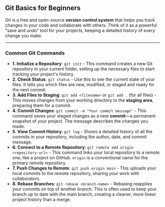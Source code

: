 ## Git Basics for Beginners

Git is a free and open-source **version control system** that helps you track changes in your code and collaborate with others. Think of it as a powerful "save and undo" tool for your projects, keeping a detailed history of every change you make.

---

### Common Git Commands

* **1. Initialize a Repository**: `git init` - This command creates a new Git repository in your current folder, setting up the necessary files to start tracking your project's history.
* **2. Check Status**: `git status` - Use this to see the current state of your files. It tells you which files are new, modified, or staged and ready for the next commit.
* **3. Add Files to Staging**: `git add <filename>` or `git add .` (for all files) - This moves changes from your working directory to the **staging area**, preparing them for a commit.
* **4. Commit Changes**: `git commit -m "Your commit message"` - This command saves your staged changes as a new **commit**—a permanent snapshot of your project. The message describes the changes you made.
* **5. View Commit History**: `git log` - Shows a detailed history of all the commits in your repository, including the author, date, and commit message.
* **6. Connect to a Remote Repository**: `git remote add origin <repository-url>` - This command links your local repository to a remote one, like a project on GitHub. `origin` is a conventional name for the primary remote repository.
* **7. Push Changes to Remote**: `git push origin main` - This uploads your local commits to the remote repository, sharing your work with collaborators.
* **8. Rebase Branches**: `git rebase <branch-name>` - Rebasing reapplies your commits on top of another branch. This is often used to keep your branch up to date with the main branch, creating a cleaner, more linear project history than a merge.